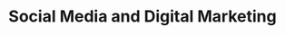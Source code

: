 ---
layout: category
category: social-media-and-digital-marketing
title: Social Media and Digital Marketing
description: Courses on social media management, digital marketing, SEO, and other online marketing strategies.
permalink: /social-media-and-digital-marketing/
---